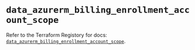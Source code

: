 # `data_azurerm_billing_enrollment_account_scope`

Refer to the Terraform Registory for docs: [`data_azurerm_billing_enrollment_account_scope`](https://www.terraform.io/docs/providers/azurerm/d/billing_enrollment_account_scope).

